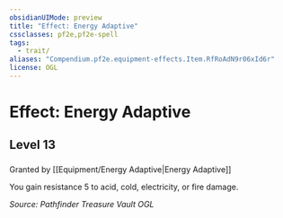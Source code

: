 ```yaml
---
obsidianUIMode: preview
title: "Effect: Energy Adaptive"
cssclasses: pf2e,pf2e-spell
tags:
  - trait/
aliases: "Compendium.pf2e.equipment-effects.Item.RfRoAdN9r06xId6r"
license: OGL
---
```

# Effect: Energy Adaptive
## Level 13
### 






Granted by [[Equipment/Energy Adaptive|Energy Adaptive]]

You gain resistance 5 to acid, cold, electricity, or fire damage.

*Source: Pathfinder Treasure Vault*
*OGL*